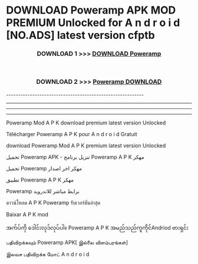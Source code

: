 # DOWNLOAD Poweramp  APK MOD PREMIUM Unlocked for A n d r o i d [NO.ADS] latest version cfptb 



<div align="center">

<h3>DOWNLOAD 1 >>> <a href="https://getmod2.web.app/?judul=Poweramp ">DOWNLOAD Poweramp </a></h3><br>

<h3>DOWNLOAD 2 >>> <a href="https://getmod2.web.app/?judul=Poweramp ">Poweramp  DOWNLOAD </a></h3>

</div>
----------------------------------------------------------

----------------------------------------------------------

----------------------------------------------------------

----------------------------------------------------------

Poweramp  Mod A P K download premium latest version Unlocked

Télécharger Poweramp  A P K pour A n d r o i d Gratuit

download Poweramp  Mod A P K premium latest version Unlocked

تحميل Poweramp  APK - تنزيل برنامج Poweramp  A P K مهكر

تحميل Poweramp  مهكر اخر اصدار

تطبيق Poweramp  A P K مهكر

Poweramp  برابط مباشر للاندرويد

ดาวน์โหลด A P K Poweramp  รับเวอร์ชันล่าสุด

Baixar A P K mod

အက်ပ်ကို ဒေါင်းလုဒ်လုပ်ပါ။ Poweramp  A P K အမည်သည်ကူကိုင်Andriod ဗားရှင်း

பதிவிறக்கவும் Poweramp  APK[ இல்லை விளம்பரங்கள்] 
 
இலவச பதிவிறக்க மோட் A n d r o i d



